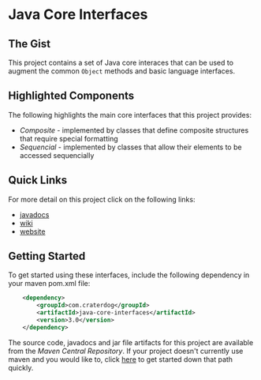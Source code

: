 # Java Core Interfaces

## The Gist
This project contains a set of Java core interaces that can be used to augment the common `Object`
methods and basic language interfaces.

## Highlighted Components
The following highlights the main core interfaces that this project provides:

 * *Composite* - implemented by classes that define composite structures that require special formatting
 * *Sequencial* - implemented by classes that allow their elements to be accessed sequencially

## Quick Links
For more detail on this project click on the following links:

 * [javadocs](http://craterdog.github.io/java-core-interfaces/3.0/index.html)
 * [wiki](https://github.com/craterdog/java-core-interfaces/wiki/Crater-Dog-Technologies%E2%84%A2-Java-Core-Interfaces)
 * [website](http://craterdog.com)

## Getting Started
To get started using these interfaces, include the following dependency in your maven pom.xml file:

```xml
    <dependency>
        <groupId>com.craterdog</groupId>
        <artifactId>java-core-interfaces</artifactId>
        <version>3.0</version>
    </dependency>
```

The source code, javadocs and jar file artifacts for this project are available from the
*Maven Central Repository*. If your project doesn't currently use maven and you would like to,
click [here](https://github.com/craterdog/maven-parent-poms) to get started down that path quickly.

